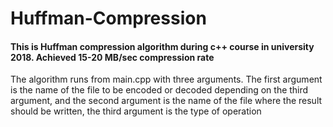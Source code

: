 # Huffman-Compression
#### This is  Huffman compression algorithm during c++ course in university 2018. Achieved 15-20 MB/sec compression rate
The algorithm runs from main.cpp with three arguments. The first argument is the name of the file to be encoded or decoded depending 
on the third argument, and the second argument is the name of the file where the result should be written, the third argument is the type of operation